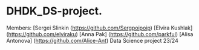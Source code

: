 # DHDK_DS-project.
Members: [Sergei Slinkin
(https://github.com/Sergpoipoip) 
[Elvira Kushlak]
(https://github.com/elviraku)
[Anna Pak]
(https://github.com/parkful)
[Alisa Antonova] 
(https://github.com/Alice-Ant) 
Data Science project 23/24
